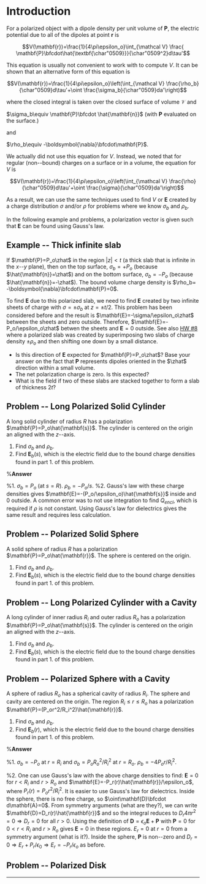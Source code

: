 # Introduction

For a polarized object with a dipole density per unit volume of $\mathbf{P}$, the electric potential due to all of the dipoles at point $\mathbf{r}$ is

$$V(\mathbf{r})=\frac{1}{4\pi\epsilon_o}\int_{\mathcal V} \frac{ \mathbf{P}\bfcdot\hat{\textbf{\char"0509}}}{\char"0509^2}d\tau'$$

This equation is usually not convenient to work with to compute $V$. It can be shown that an alternative form of this equation is

$$V(\mathbf{r})=\frac{1}{4\pi\epsilon_o}\left(\int_{\mathcal V} \frac{\rho_b}{\char"0509}d\tau'+\oint \frac{\sigma_b}{\char"0509}da'\right)$$

where the closed integral is taken over the closed surface of volume $\mathcal V$ and

$\sigma_b\equiv \mathbf{P}\bfcdot \hat{\mathbf{n}}$ (with $\mathbf{P}$ evaluated on the surface.)

and

$\rho_b\equiv -\boldsymbol{\nabla}\bfcdot\mathbf{P}$. 

We actually did not use this equation for $V$. Instead, we noted that for regular (non--bound) charges on a surface or in a volume, the equation for $V$ is

$$V(\mathbf{r})=\frac{1}{4\pi\epsilon_o}\left(\int_{\mathcal V} \frac{\rho}{\char"0509}d\tau'+\oint \frac{\sigma}{\char"0509}da'\right)$$

As a result, we can use the same techniques used to find $V$ or $\mathbf{E}$ created by a charge distribution $\sigma$ and/or $\rho$ for problems where we know $\sigma_b$ and $\rho_b$.

In the following example and problems, a polarization vector is given such that $\mathbf{E}$ can be found using Gauss's law.

## Example -- Thick infinite slab

If $\mathbf{P}=P_o\zhat$ in the region $|z|\lt t$ (a thick slab that is infinite in the $x$--$y$ plane), then on the top surface, $\sigma_b=+P_o$ (because $\hat{\mathbf{n}}=\zhat$) and on the bottom surface, $\sigma_b=-P_o$ (because $\hat{\mathbf{n}}=-\zhat$). The bound volume charge density is $\rho_b= -\boldsymbol{\nabla}\bfcdot\mathbf{P}=0$. 

To find $\mathbf{E}$ due to this polarized slab, we need to find $\mathbf{E}$ created by two infinite sheets of charge with $\sigma=\pm \sigma_b$ at $z=\pm t/2$. This problem has been considered before and the result is $\mathbf{E}=-\sigma/\epsilon_o\zhat$ between the sheets and zero outside. Therefore, $\mathbf{E}=-P_o/\epsilon_o\zhat$ betwen the sheets and $\mathbf{E}=0$ outside. See also [HW #8](hw8.html#slab-of-charge) where a polarized slab was created by superimposing two slabs of charge density $\pm \rho_o$ and then shifting one down by a small distance.

* Is this direction of $\mathbf{E}$ expected for $\mathbf{P}=P_o\zhat$? Base your answer on the fact that $\mathbf{P}$ represents dipoles oriented in the $\zhat$ direction within a small volume.
* The net polarization charge is zero. Is this expected?
* What is the field if two of these slabs are stacked together to form a slab of thickness $2t$?

## Problem -- Long Polarized Solid Cylinder

A long solid cylinder of radius $R$ has a polarization $\mathbf{P}=P_o\hat{\mathbf{s}}$. The cylinder is centered on the origin an aligned with the $z$--axis.

1. Find $\sigma_b$ and $\rho_b$.
2. Find $\mathbf{E}_b(s)$, which is the electric field due to the bound charge densities found in part 1. of this problem.

%**Answer**

%1. $\sigma_b=P_o$ (at $s=R$). $\rho_b=-P_o/s$.
%2. Gauss's law with these charge densities gives $\mathbf{E}=-(P_o/\epsilon_o)\hat{\mathbf{s}}$ inside and $0$ outside. A common error was to not use integration to find $Q_{encl}$, which is required if $\rho$ is not constant. Using Gauss's law for dielectrics gives the same result and requires less calculation.

## Problem -- Polarized Solid Sphere

A solid sphere of radius $R$ has a polarization $\mathbf{P}=P_o\hat{\mathbf{r}}$. The sphere is centered on the origin.

1. Find $\sigma_b$ and $\rho_b$.
2. Find $\mathbf{E}_b(s)$, which is the electric field due to the bound charge densities found in part 1. of this problem.

## Problem -- Long Polarized Cylinder with a Cavity

A long cylinder of inner radius $R_i$ and outer radius $R_o$ has a polarization $\mathbf{P}=P_o\hat{\mathbf{s}}$. The cylinder is centered on the origin an aligned with the $z$--axis.

1. Find $\sigma_b$ and $\rho_b$.
2. Find $\mathbf{E}_b(s)$, which is the electric field due to the bound charge densities found in part 1. of this problem.

## Problem -- Polarized Sphere with a Cavity

A sphere of radius $R_o$ has a spherical cavity of radius $R_i$. The sphere and cavity are centered on the origin. The region $R_i\le r\le R_o$ has a polarization $\mathbf{P}=(P_or^2/R_i^2)\hat{\mathbf{r}}$.

1. Find $\sigma_b$ and $\rho_b$.
2. Find $\mathbf{E}_b(r)$, which is the electric field due to the bound charge densities found in part 1. of this problem.

%**Answer**

%1. $\sigma_b=-P_o$ at $r=R_i$ and $\sigma_b=P_oR_o^2/R_i^2$ at $r=R_o$. $\rho_b=-4P_o r/R_i^2$.

%2. One can use Gauss's law with the above charge densities to find: $\mathbf{E}=0$ for $r\lt R_i$ and $r\gt R_o$ and $\mathbf{E}=-P_r(r)\hat{\mathbf{r}}/\epsilon_o$, where $P_r(r) = P_o r^2/R_i^2$. It is easier to use Gauss's law for dielectrics. Inside the sphere, there is no free charge, so $\oint\mathbf{D}\bfcdot d\mathbf{A}=0$. From symmetry arguments (what are they?), we can write $\mathbf{D}=D_r(r)\hat{\mathbf{r}}$ and so the integral reduces to $D_r 4\pi r^2=0 \Rightarrow D_r=0$ for all $r\gt 0$.  Using the definition of $\mathbf{D}=\epsilon_o\mathbf{E}+\mathbf{P}$ with $\mathbf{P}=0$ for $0\lt r\lt R_i$ and $r\gt R_o$ gives $\mathbf{E}=0$ in these regions. $E_r=0$ at $r=0$ from a symmetry argument (what is it?). Inside the sphere, $\mathbf{P}$ is non--zero and $D_r=0 \Rightarrow E_r + P_r/\epsilon_0\Rightarrow E_r=-P_r/\epsilon_o$ as before.

## Problem -- Polarized Disk


----